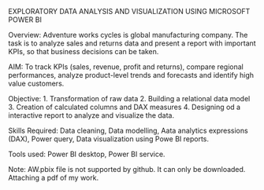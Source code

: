 EXPLORATORY DATA ANALYSIS AND VISUALIZATION USING MICROSOFT POWER BI

Overview: Adventure works cycles is global manufacturing company. The task is to analyze sales and returns data and present a report with important KPIs, so that business decisions can be taken.

AIM: To track KPIs (sales, revenue, profit and returns), compare regional performances, analyze product-level trends and forecasts and identify high value customers.

Objective: 1. Transformation of raw data
2. Building a relational data model
3. Creation of calculated columns and DAX measures
4. Designing od a interactive report to analyze and visualize the data.

Skills Required: Data cleaning, Data modelling, Aata analytics expressions (DAX), Power query, Data visualization using Powe BI reports.

Tools used: Power BI desktop, Power BI service.

Note: AW.pbix file is not supported by github. It can only be downloaded. Attaching a pdf of my work.
